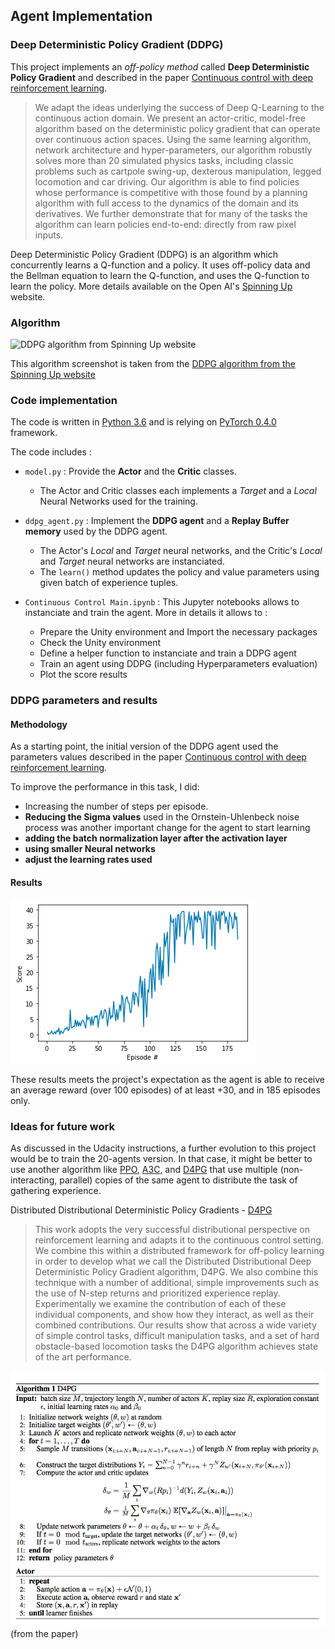 ## Agent Implementation

### Deep Deterministic Policy Gradient (DDPG)


This project implements an *off-policy method* called **Deep Deterministic Policy Gradient** and described in the paper [Continuous control with deep reinforcement learning](https://arxiv.org/abs/1509.02971). 

> We adapt the ideas underlying the success of Deep Q-Learning to the continuous action domain. We present an actor-critic, model-free algorithm based on the deterministic policy gradient that can operate over continuous action spaces. Using the same learning algorithm, network architecture and hyper-parameters, our algorithm robustly solves more than 20 simulated physics tasks, including classic problems such as cartpole swing-up, dexterous manipulation, legged locomotion and car driving. Our algorithm is able to find policies whose performance is competitive with those found by a planning algorithm with full access to the dynamics of the domain and its derivatives. We further demonstrate that for many of the tasks the algorithm can learn policies end-to-end: directly from raw pixel inputs.

Deep Deterministic Policy Gradient (DDPG) is an algorithm which concurrently learns a Q-function and a policy. It uses off-policy data and the Bellman equation to learn the Q-function, and uses the Q-function to learn the policy. More details available on the Open AI's [Spinning Up](https://spinningup.openai.com/en/latest/algorithms/ddpg.html) website.

### Algorithm

![DDPG algorithm from Spinning Up website](./images/DDPG.svg)

This algorithm screenshot is taken from the [DDPG algorithm from the Spinning Up website](https://spinningup.openai.com/en/latest/algorithms/ddpg.html)

### Code implementation

The code is written in [Python 3.6](https://www.python.org/downloads/release/python-360/) and is relying on [PyTorch 0.4.0](https://pytorch.org/docs/0.4.0/) framework.

The code includes :

- `model.py` : Provide the **Actor** and the **Critic** classes.
    - The Actor and Critic classes each implements a *Target* and a *Local* Neural Networks used for the training.
    
- `ddpg_agent.py` : Implement the **DDPG agent** and a **Replay Buffer memory** used by the DDPG agent.
    - The Actor's *Local* and *Target* neural networks, and the Critic's *Local* and *Target* neural networks are instanciated.
    - The `learn()` method updates the policy and value parameters using given batch of experience tuples.
  
- `Continuous Control Main.ipynb` : This Jupyter notebooks allows to instanciate and train the agent. More in details it allows to :
  - Prepare the Unity environment and Import the necessary packages 
  - Check the Unity environment
  - Define a helper function to instanciate and train a DDPG agent
  - Train an agent using DDPG (including Hyperparameters evaluation)
  - Plot the score results
  
  
### DDPG parameters and results

#### Methodology

As a starting point, the initial version of the DDPG agent used the parameters values described in the paper [Continuous control with deep reinforcement learning](https://arxiv.org/abs/1509.02971). 

To improve the performance in this task, I did:
- Increasing the number of steps per episode.
- **Reducing the Sigma values** used in the Ornstein-Uhlenbeck noise process was another important change for the agent to start learning
- **adding the batch normalization layer after the activation layer**
- **using smaller Neural networks**
- **adjust the learning rates used**

#### Results

![Training results](assets/training_results.png)

These results meets the project's expectation as the agent is able to receive an average reward (over 100 episodes) of at least +30, and in 185 episodes only.

### Ideas for future work

As discussed in the Udacity instructions, a further evolution to this project would be to train the 20-agents version. In that case, it might be better to use another algorithm like [PPO](https://arxiv.org/pdf/1707.06347.pdf), [A3C](https://arxiv.org/pdf/1602.01783.pdf), and [D4PG](https://openreview.net/pdf?id=SyZipzbCb) that use multiple (non-interacting, parallel) copies of the same agent to distribute the task of gathering experience.  

Distributed Distributional Deterministic Policy Gradients - [D4PG](https://openreview.net/pdf?id=SyZipzbCb)

> This work adopts the very successful distributional perspective on reinforcement learning and adapts it to the continuous control setting. We combine this within a distributed framework for off-policy learning in order to develop what we call the Distributed Distributional Deep Deterministic Policy Gradient algorithm, D4PG. We also combine this technique with a number of additional, simple improvements such as the use of N-step returns and prioritized experience replay. Experimentally we examine the contribution of each of these individual components, and show how they interact, as well as their combined contributions. Our results show that across a wide variety of simple control tasks, difficult manipulation tasks, and a set of hard obstacle-based locomotion tasks the D4PG algorithm achieves state of the art performance.


![D4PG algorithm](assets/D4PG.png) (from the paper)

